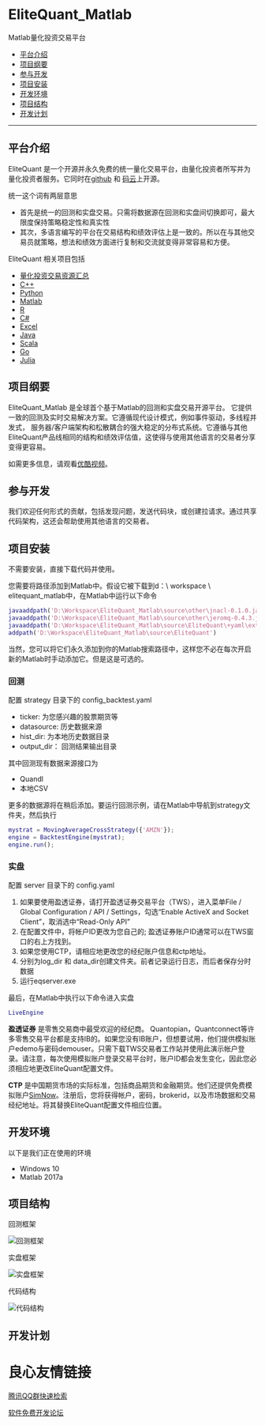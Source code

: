 # EliteQuant_Matlab
Matlab量化投资交易平台

* [平台介绍](#平台介绍)
* [项目纲要](#项目纲要)
* [参与开发](#参与开发)
* [项目安装](#项目安装)
* [开发环境](#开发环境)
* [项目结构](#项目结构)
* [开发计划](#开发计划)

---

## 平台介绍

EliteQuant 是一个开源并永久免费的统一量化交易平台，由量化投资者所写并为量化投资者服务。它同时在[github](https://github.com/EliteQuant) 和 [码云](https://gitee.com/EliteQuant)上开源。

统一这个词有两层意思
- 首先是统一的回测和实盘交易。只需将数据源在回测和实盘间切换即可，最大限度保持策略稳定性和真实性
- 其次，多语言编写的平台在交易结构和绩效评估上是一致的。所以在与其他交易员就策略，想法和绩效方面进行复制和交流就变得非常容易和方便。

EliteQuant 相关项目包括
- [量化投资交易资源汇总](https://gitee.com/EliteQuant/EliteQuant)
- [C++](https://gitee.com/EliteQuant/EliteQuant_Cpp)
- [Python](https://gitee.com/EliteQuant/EliteQuant_Python)
- [Matlab](https://gitee.com/EliteQuant/EliteQuant_Matlab)
- [R]()
- [C#]()
- [Excel](https://gitee.com/EliteQuant/EliteQuant_Excel)
- [Java]()
- [Scala]()
- [Go]()
- [Julia]()

## 项目纲要

EliteQuant_Matlab 是全球首个基于Matlab的回测和实盘交易开源平台。 它提供一致的回测及实时交易解决方案。它遵循现代设计模式，例如事件驱动，多线程并发式， 服务器/客户端架构和松散耦合的强大稳定的分布式系统。它遵循与其他EliteQuant产品线相同的结构和绩效评估值，这使得与使用其他语言的交易者分享变得更容易。

如需更多信息，请观看[优酷视频](http://v.youku.com/v_show/id_XMzE5MDE2MzU2MA==.html?spm=a2h3j.8428770.3416059.1)。

## 参与开发

我们欢迎任何形式的贡献，包括发现问题，发送代码块，或创建拉请求。通过共享代码架构，这还会帮助使用其他语言的交易者。

## 项目安装

不需要安装，直接下载代码并使用。

您需要将路径添加到Matlab中。假设它被下载到d：\ workspace \ elitequant_matlab中，在Matlab中运行以下命令

```matlab
javaaddpath('D:\Workspace\EliteQuant_Matlab\source\other\jnacl-0.1.0.jar')
javaaddpath('D:\Workspace\EliteQuant_Matlab\source\other\jeromq-0.4.3.jar')
javaaddpath('D:\Workspace\EliteQuant_Matlab\source\EliteQuant\+yaml\external\snakeyaml-1.9.jar')
addpath('D:\Workspace\EliteQuant_Matlab\source\EliteQuant')
```

当然，您可以将它们永久添加到你的Matlab搜索路径中，这样您不必在每次开启新的Matlab时手动添加它。但是这是可选的。

### 回测

配置 strategy 目录下的 config_backtest.yaml

* ticker: 为您感兴趣的股票期货等
* datasource: 历史数据来源
* hist_dir: 为本地历史数据目录
* output_dir： 回测结果输出目录

其中回测现有数据来源接口为

* Quandl
* 本地CSV

更多的数据源将在稍后添加。要运行回测示例，请在Matlab中导航到strategy文件夹，然后执行

```matlab
mystrat = MovingAverageCrossStrategy({'AMZN'});
engine = BacktestEngine(mystrat);
engine.run();
```

### 实盘

配置 server 目录下的 config.yaml

1. 如果要使用盈透证券，请打开盈透证券交易平台（TWS），进入菜单File / Global Configuration / API / Settings，勾选“Enable ActiveX and Socket Client”，取消选中“Read-Only API”
2. 在配置文件中，将帐户ID更改为您自己的; 盈透证券账户ID通常可以在TWS窗口的右上方找到。
3. 如果您使用CTP，请相应地更改您的经纪账户信息和ctp地址。
4. 分别为log_dir 和 data_dir创建文件夹。前者记录运行日志，而后者保存分时数据
5. 运行eqserver.exe

最后，在Matlab中执行以下命令进入实盘

```matlab
LiveEngine
```

**盈透证券**
是零售交易商中最受欢迎的经纪商。 Quantopian，Quantconnect等许多零售交易平台都是支持IB的。如果您没有IB账户，但想要试用，他们提供模拟账户edemo与密码demouser。只需下载TWS交易者工作站并使用此演示帐户登录。请注意，每次使用模拟账户登录交易平台时，账户ID都会发生变化，因此您必须相应地更改EliteQuant配置文件。

**CTP**
是中国期货市场的实际标准，包括商品期货和金融期货。他们还提供免费模拟账户[SimNow](http://simnow.com.cn)。注册后，您将获得帐户，密码，brokerid，以及市场数据和交易经纪地址。将其替换EliteQuant配置文件相应位置。

## 开发环境

以下是我们正在使用的环境
* Windows 10
* Matlab 2017a

## 项目结构

回测框架

![回测框架](/resource/Backtest_Diagram.PNG?raw=true "回测框架")

实盘框架

![实盘框架](/resource/Live_Trading_Diagram.PNG?raw=true "实盘框架")

代码结构

![代码结构](/resource/code_structure_cn.PNG?raw=true "代码结构")

## 开发计划

 # 良心友情链接

[腾讯QQ群快速检索](http://u.720life.cn/s/8cf73f7c)

[软件免费开发论坛](http://u.720life.cn/s/bbb01dc0)